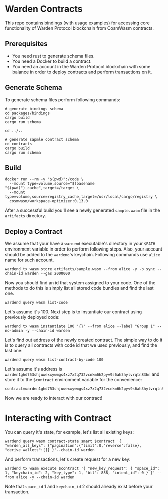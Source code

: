 # Warden Contracts

This repo contains bindings (with usage examples) for accessing core functionality of Warden Protocol blockchain
from CosmWasm contracts.

## Prerequisites

- You need rust to generate schema files.
- You need a Docker to build a contract.
- You need an account in the Warden Protocol blockchain with some balance in order to deploy contracts and perform transactions on it.

## Generate Schema

To generate schema files perform following commands:

```shell
# generate bindings schema
cd packages/bindings
cargo build
cargo run schema

cd ../..

# generate sapmle contract schema
cd contracts
cargo build
cargo run schema
```

## Build

```shell
docker run --rm -v "$(pwd)":/code \
  --mount type=volume,source="$(basename "$(pwd)")_cache",target=/target \
  --mount type=volume,source=registry_cache,target=/usr/local/cargo/registry \
  cosmwasm/workspace-optimizer:0.13.0
```

After a successful build you'll see a newly generated `sample.wasm` file in the `artifacts` directory.

## Deploy a Contract

We assume that your have a `wardend` executable's directory in your `$PATH` environment variable in order to perform following steps.
Also, your account should be added to the `wardend`'s keychain. Following commands use `alice` name for such account.

```shell
wardend tx wasm store artifacts/sample.wasm --from alice -y -b sync --chain-id warden --gas 2000000
```

Now you should find an id that system assigned to your code.
One of the methods to do this is simply list all stored code bundles and find the last one.

```shell
wardend query wasm list-code
```

Let's assume it's 100. Next step is to instantiate our contract using previously deployed code:

```shell
wardend tx wasm instantiate 100 '{}' --from alice --label "Group 1" --no-admin -y --chain-id warden
```

Let's find out address of the newly created contract. The simple way to do it is to query all contracts
with code id that we used previously, and find the last one:

```shell
wardend query wasm list-contract-by-code 100
```

Let's assume it's address is `warden1ghd753shjuwexxywmgs4xz7x2q732vcnkm6h2pyv9s6ah3hylvrqtn83hn`
and store it to the `$contract` environment variable for the convenience:

```shell
contract=warden1ghd753shjuwexxywmgs4xz7x2q732vcnkm6h2pyv9s6ah3hylvrqtn83hn
```

Now we are ready to interact with our contract!

# Interacting with Contract

You can query it's state, for example, let's list all existing keys:

```shell
wardend query wasm contract-state smart $contract '{ "warden_all_keys": {"pagination":{"limit":0,"reverse":false}, "derive_wallets":[]} }'--chain-id warden
```

And perform transactions, let's create request for a new key:

```shell
wardend tx wasm execute $contract '{ "new_key_request": { "space_id": 1, "keychain_id": 2, "key_type": 1, "btl": 888, "intent_id": 0 } }' --from alice -y --chain-id warden
```

Note that `space_id` 1 and `keychain_id` 2 should already exist before your transaction.